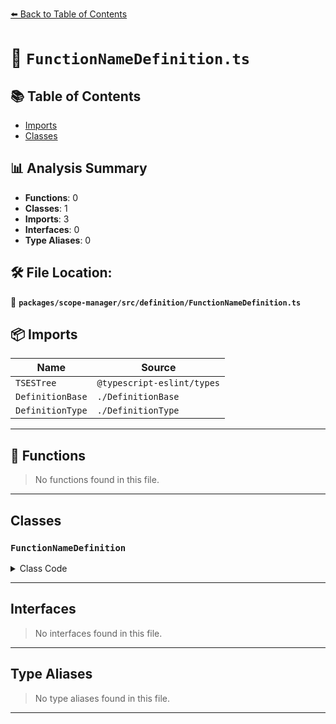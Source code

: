 [⬅️ Back to Table of Contents](../../../../index.md)

# 📄 `FunctionNameDefinition.ts`

## 📚 Table of Contents

- [Imports](#imports)
- [Classes](#classes)

## 📊 Analysis Summary

- **Functions**: 0
- **Classes**: 1
- **Imports**: 3
- **Interfaces**: 0
- **Type Aliases**: 0

## 🛠️ File Location:
📂 **`packages/scope-manager/src/definition/FunctionNameDefinition.ts`**

## 📦 Imports

| Name | Source |
|------|--------|
| `TSESTree` | `@typescript-eslint/types` |
| `DefinitionBase` | `./DefinitionBase` |
| `DefinitionType` | `./DefinitionType` |


---

## 🔧 Functions

> No functions found in this file.


---

## Classes

### `FunctionNameDefinition`

<details><summary>Class Code</summary>

```ts
export class FunctionNameDefinition extends DefinitionBase<
  DefinitionType.FunctionName,
  | TSESTree.FunctionDeclaration
  | TSESTree.FunctionExpression
  | TSESTree.TSDeclareFunction
  | TSESTree.TSEmptyBodyFunctionExpression,
  null,
  TSESTree.Identifier
> {
  public readonly isTypeDefinition = false;
  public readonly isVariableDefinition = true;

  constructor(name: TSESTree.Identifier, node: FunctionNameDefinition['node']) {
    super(DefinitionType.FunctionName, name, node, null);
  }
}
```
</details>


---

## Interfaces

> No interfaces found in this file.


---

## Type Aliases

> No type aliases found in this file.


---